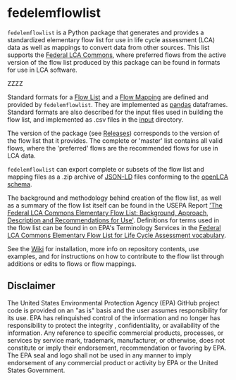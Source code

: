 # fedelemflowlist

`fedelemflowlist` is a Python package that generates and provides a standardized elementary flow list for use in life cycle assessment (LCA) data
 as well as mappings to convert data from other sources. This list supports the [Federal LCA Commons](http://www.lcacommons.gov),
 where preferred flows from the active version of the flow list produced by this package can be found in formats for use in LCA software.
 
 ZZZZ

 Standard formats for a [Flow List](./format%20specs/FlowList.md)
 and a [Flow Mapping](./format%20specs/FlowMapping.md) are defined and provided by `fedelemflowlist`.
  They are implemented as [pandas](https://pandas.pydata.org/) dataframes.
   Standard formats are also described for the input files used in building the flow list, and implemented as .csv files
   in the [input](https://github.com/USEPA/Federal-LCA-Commons-Elementary-Flow-List/tree/master/fedelemflowlist/input) directory.  

 The version of the package (see [Releases](https://github.com/USEPA/Federal-LCA-Commons-Elementary-Flow-List/releases/))
 corresponds to the version of the flow list that it provides. The complete or 'master' list contains all valid flows,
  where the 'preferred' flows are the recommended flows for use in LCA data.
  
`fedelemflowlist` can export complete or subsets of the flow list and mapping files as a .zip archive of [JSON-LD](https://json-ld.org/)
 files conforming to the [openLCA schema](http://greendelta.github.io/olca-schema/).

 The background and methodology behind creation of the flow list, as well as a summary of the flow list itself can be
  found in the USEPA Report
 ['The Federal LCA Commons Elementary Flow List: Background, Approach, Description and Recommendations for Use'](https://cfpub.epa.gov/si/si_public_search_results.cfm?simpleSearch=0&showCriteria=2&searchAll=elementary+flows&TIMSType=Published+Report&dateBeginPublishedPresented=07%2F31%2F2019). Definitions for terms used in the flow list can be found in on EPA's Terminology Services in the [Federal LCA Commons Elementary Flow List for Life Cycle Assessment vocabulary](https://sor.epa.gov/sor_internet/registry/termreg/searchandretrieve/glossariesandkeywordlists/search.do?details=&vocabName=FEDEFL). 

See the [Wiki](https://github.com/USEPA/Federal-LCA-Commons-Elementary-Flow-List/wiki/) for installation, more info on repository
contents, use examples, and for instructions on how to contribute to the flow list through additions or edits to flows or flow mappings.

## Disclaimer

The United States Environmental Protection Agency (EPA) GitHub project code is provided on an "as is" basis
 and the user assumes responsibility for its use.  EPA has relinquished control of the information and no longer
  has responsibility to protect the integrity , confidentiality, or availability of the information.  Any
   reference to specific commercial products, processes, or services by service mark, trademark, manufacturer,
    or otherwise, does not constitute or imply their endorsement, recommendation or favoring by EPA.  The EPA seal
     and logo shall not be used in any manner to imply endorsement of any commercial product or activity by EPA or
      the United States Government.
